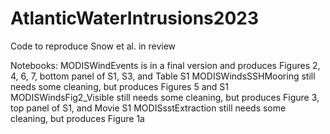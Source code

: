 # AtlanticWaterIntrusions2023
Code to reproduce Snow et al. in review

Notebooks:
MODISWindEvents is in a final version and produces Figures 2, 4, 6, 7, bottom panel of S1, S3, and Table S1
MODISWindsSSHMooring still needs some cleaning, but produces Figures 5 and S1
MODISWindsFig2_Visible still needs some cleaning, but produces Figure 3, top panel of S1, and Movie S1
MODISsstExtraction still needs some cleaning, but produces Figure 1a

